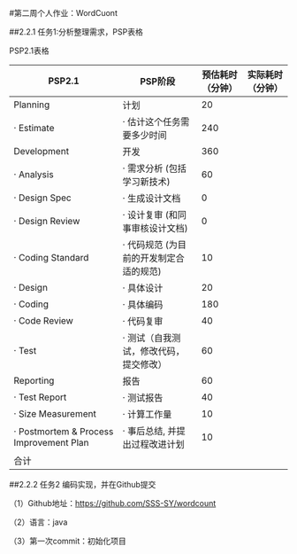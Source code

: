 #第二周个人作业：WordCuont

##2.2.1 任务1:分析整理需求，PSP表格

PSP2.1表格

PSP2.1              | PSP阶段           | 预估耗时（分钟）        |实际耗时（分钟）|
--------------------|------------------|-----------------------|-------------|
Planning|计划|20|
· Estimate|· 估计这个任务需要多少时间|240|
Development|开发|360
· Analysis|· 需求分析 (包括学习新技术)|60|
· Design Spec|· 生成设计文档|0|
· Design Review|· 设计复审 (和同事审核设计文档)|0
· Coding Standard|· 代码规范 (为目前的开发制定合适的规范)|10
· Design|· 具体设计|20|
· Coding|· 具体编码|180|
· Code Review|· 代码复审|40
· Test|· 测试（自我测试，修改代码，提交修改）|60|
Reporting|报告|60
· Test Report|· 测试报告|40
· Size Measurement|· 计算工作量|10
· Postmortem & Process Improvement Plan|· 事后总结, 并提出过程改进计划|10
 |合计


##2.2.2 任务2 编码实现，并在Github提交

（1）Github地址：https://github.com/SSS-SY/wordcount

（2）语言：java

（3）第一次commit：初始化项目 